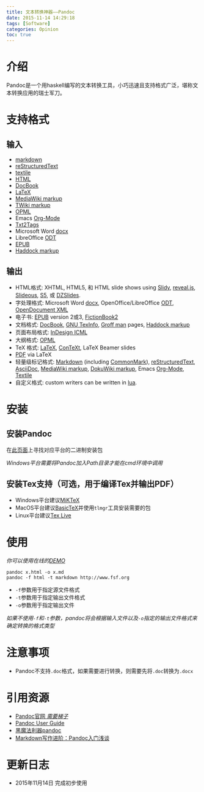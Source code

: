```yaml
---
title: 文本转换神器——Pandoc
date: 2015-11-14 14:29:18
tags: [Software]
categories: Opinion
toc: true
---
```

# 介绍

Pandoc是一个用haskell编写的文本转换工具，小巧迅速且支持格式广泛，堪称文本转换应用的瑞士军刀。

<!-- more -->

# 支持格式

## 输入
- [markdown](http://daringfireball.net/projects/markdown/)
- [reStructuredText](http://docutils.sourceforge.net/docs/ref/rst/introduction.html)
- [textile](http://redcloth.org/textile)
- [HTML](http://www.w3.org/TR/html40/)
- [DocBook](http://www.docbook.org/)
- [LaTeX](http://www.latex-project.org/)
- [MediaWiki markup](http://www.mediawiki.org/wiki/Help:Formatting)
- [TWiki markup](http://twiki.org/cgi-bin/view/TWiki/TextFormattingRules)
- [OPML](http://dev.opml.org/spec2.html)
- Emacs [Org-Mode](http://orgmode.org)
- [Txt2Tags](http://txt2tags.org/)
- Microsoft Word [docx](http://www.microsoft.com/interop/openup/openxml/default.aspx)
- LibreOffice [ODT](http://en.wikipedia.org/wiki/OpenDocument)
- [EPUB](http://en.wikipedia.org/wiki/EPUB)
- [Haddock markup](http://www.haskell.org/haddock/doc/html/ch03s08.html)

## 输出
-   HTML格式: XHTML, HTML5, 和 HTML slide shows using
    [Slidy](http://www.w3.org/Talks/Tools/Slidy),
    [reveal.js](http://lab.hakim.se/reveal-js/),
    [Slideous](http://goessner.net/articles/slideous/),
    [S5](http://meyerweb.com/eric/tools/s5/), 或
    [DZSlides](http://paulrouget.com/dzslides/).
-   字处理格式: Microsoft Word
    [docx](http://www.microsoft.com/interop/openup/openxml/default.aspx),
    OpenOffice/LibreOffice
    [ODT](http://en.wikipedia.org/wiki/OpenDocument), [OpenDocument
    XML](http://opendocument.xml.org/)
-   电子书: [EPUB](http://en.wikipedia.org/wiki/EPUB) version 2或3,
    [FictionBook2](http://www.fictionbook.org/index.php/Eng:XML_Schema_Fictionbook_2.1)
-   文档格式: [DocBook](http://www.docbook.org/), [GNU
    TexInfo](http://www.gnu.org/software/texinfo/), [Groff
    man](http://www.gnu.org/software/groff/groff.html) pages, [Haddock
    markup](http://www.haskell.org/haddock/doc/html/ch03s08.html)
-   页面布局格式: [InDesign
    ICML](https://www.adobe.com/content/dam/Adobe/en/devnet/indesign/cs55-docs/IDML/idml-specification.pdf)
-   大纲格式: [OPML](http://dev.opml.org/spec2.html)
-   TeX 格式: [LaTeX](http://www.latex-project.org/),
    [ConTeXt](http://www.pragma-ade.nl/), LaTeX Beamer slides
-   [PDF](http://en.wikipedia.org/wiki/Portable_Document_Format) via
    LaTeX
-   轻量级标记格式:
    [Markdown](http://daringfireball.net/projects/markdown/) (including
    [CommonMark](http://commonmark.org)),
    [reStructuredText](http://docutils.sourceforge.net/docs/ref/rst/introduction.html),
    [AsciiDoc](http://www.methods.co.nz/asciidoc/), [MediaWiki
    markup](http://www.mediawiki.org/wiki/Help:Formatting), [DokuWiki
    markup](https://www.dokuwiki.org/wiki:syntax), Emacs
    [Org-Mode](http://orgmode.org),
    [Textile](http://redcloth.org/textile)
-   自定义格式: custom writers can be written in
    [lua](http://www.lua.org).

# 安装

## 安装Pandoc
在[此页面](https://github.com/jgm/pandoc/releases)上寻找对应平台的二进制安装包

*Windows平台需要将Pandoc加入Path目录才能在cmd环境中调用*

## 安装Tex支持（可选，用于编译Tex并输出PDF）

- Windows平台建议[MiKTeX](http://miktex.org/)
- MacOS平台建议[BasicTeX](http://www.tug.org/mactex/morepackages.html)并使用`tlmgr`工具安装需要的包
- Linux平台建议[Tex Live](http://www.tug.org/texlive/)

# 使用

*你可以使用在线的[DEMO](http://pandoc.org/try/)*


```
pandoc x.html -o x.md
pandoc -f html -t markdown http://www.fsf.org
```

- `-f`参数用于指定源文件格式
- `-t`参数用于指定输出文件格式
- `-o`参数用于指定输出文件

*如果不使用`-f`和`-t`参数，pandoc将会根据输入文件以及`-o`指定的输出文件格式来确定转换的格式类型*

# 注意事项

- Pandoc不支持`.doc`格式，如果需要进行转换，则需要先将`.doc`转换为`.docx`

# 引用资源

- [Pandoc官网 *需要梯子* ](http://pandoc.org/)
- [Pandoc User Guide](http://pandoc.org/README.html)
- [黑魔法利器pandoc](http://yanping.me/cn/blog/2012/03/13/pandoc/)
- [Markdown写作进阶：Pandoc入门浅谈](http://www.yangzhiping.com/tech/pandoc.html)

# 更新日志

- 2015年11月14日 完成初步使用
